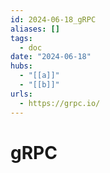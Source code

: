 ```yaml
---
id: 2024-06-18_gRPC
aliases: []
tags:
  - doc
date: "2024-06-18"
hubs:
  - "[[a]]"
  - "[[b]]"
urls:
  - https://grpc.io/
---
```


# gRPC 

